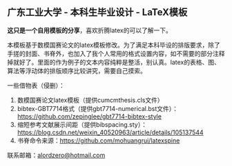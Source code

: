 ## 广东工业大学 - 本科生毕业设计 - LaTeX模板

**这只是一个自用模板的分享**，喜欢折腾latex的可以了解一下。

本模板基于数模国赛论文的latex模板修改。为了满足本科毕设的排版要求，除了手搓的封面、书脊外，也加入了我个人常用的格式设置内容，如不需要的部分注释掉就好了。里面的作为例子的文本内容纯粹是整活，别认真。latex的表格、图、算法等浮动体的排版顺序比较讲究，需要自己摸索。

一些借物表（侵删）：
1. 数模国赛论文latex模板（提供cumcmthesis.cls文件）
2. bibtex-GBT7714格式（提供gbt7714-numerical.bst文件）：https://github.com/zepinglee/gbt7714-bibtex-style
3. 缩短参考文献展示间距（提供bibspacing.sty）：https://blog.csdn.net/weixin_40520963/article/details/105137544
4. 书脊命令来源：https://github.com/mohuangrui/latexspine

联系邮箱：alordzero@hotmail.com
